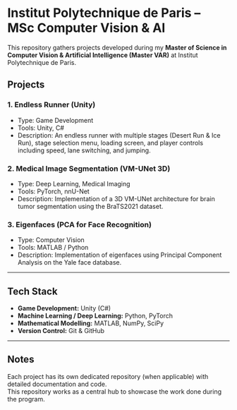 # Institut Polytechnique de Paris – MSc Computer Vision & AI

This repository gathers projects developed during my **Master of Science in Computer Vision & Artificial Intelligence (Master VAR)** at Institut Polytechnique de Paris.


## Projects

### 1. Endless Runner (Unity)
- Type: Game Development
- Tools: Unity, C#
- Description: An endless runner with multiple stages (Desert Run & Ice Run), stage selection menu, loading screen, and player controls including speed, lane switching, and jumping.

### 2. Medical Image Segmentation (VM-UNet 3D)
- Type: Deep Learning, Medical Imaging
- Tools: PyTorch, nnU-Net
- Description: Implementation of a 3D VM-UNet architecture for brain tumor segmentation using the BraTS2021 dataset.

### 3. Eigenfaces (PCA for Face Recognition)
- Type: Computer Vision
- Tools: MATLAB / Python
- Description: Implementation of eigenfaces using Principal Component Analysis on the Yale face database.

---

## Tech Stack
- **Game Development:** Unity (C#)
- **Machine Learning / Deep Learning:** Python, PyTorch
- **Mathematical Modelling:** MATLAB, NumPy, SciPy
- **Version Control:** Git & GitHub

---

## Notes
Each project has its own dedicated repository (when applicable) with detailed documentation and code.  
This repository works as a central hub to showcase the work done during the program.
